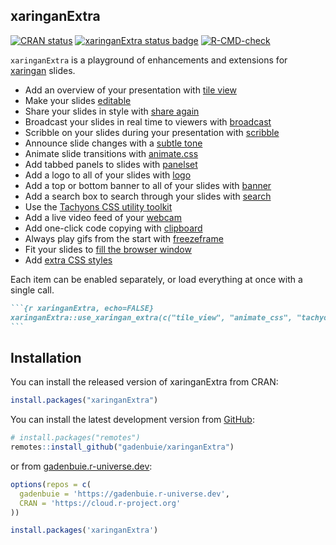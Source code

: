 ## xaringanExtra

<!-- badges: start -->

[![CRAN
status](https://www.r-pkg.org/badges/version/xaringanExtra)](https://CRAN.R-project.org/package=xaringanExtra)
[![xaringanExtra status
badge](https://gadenbuie.r-universe.dev/badges/xaringanExtra)](https://gadenbuie.r-universe.dev)
[![R-CMD-check](https://github.com/gadenbuie/xaringanExtra/actions/workflows/R-CMD-check.yaml/badge.svg)](https://github.com/gadenbuie/xaringanExtra/actions/workflows/R-CMD-check.yaml)
<!-- badges: end -->

<!-- Links -->

`xaringanExtra` is a playground of enhancements and extensions for
[xaringan](https://slides.yihui.org/xaringan) slides.

- Add an overview of your presentation with [tile view](/tile-view)
- Make your slides [editable](/editable)
- Share your slides in style with [share again](/share-again)
- Broadcast your slides in real time to viewers with
  [broadcast](/broadcast)
- Scribble on your slides during your presentation with
  [scribble](/scribble)
- Announce slide changes with a [subtle tone](/slide-tone)
- Animate slide transitions with [animate.css](/animate-css)
- Add tabbed panels to slides with [panelset](/panelset)
- Add a logo to all of your slides with [logo](/logo)
- Add a top or bottom banner to all of your slides with
  [banner](/banner)
- Add a search box to search through your slides with [search](/search)
- Use the [Tachyons CSS utility toolkit](/tachyons)
- Add a live video feed of your [webcam](/webcam)
- Add one-click code copying with [clipboard](/clipboard)
- Always play gifs from the start with [freezeframe](/freezeframe)
- Fit your slides to [fill the browser window](/fit-to-screen)
- Add [extra CSS styles](/extra-styles)

Each item can be enabled separately, or load everything at once with a
single call.

```` markdown
```{r xaringanExtra, echo=FALSE}
xaringanExtra::use_xaringan_extra(c("tile_view", "animate_css", "tachyons"))
```
````

## Installation

You can install the released version of xaringanExtra from CRAN:

``` r
install.packages("xaringanExtra")
```

You can install the latest development version from
[GitHub](https://github.com/gadenbuie/xaringanExtra/):

``` r
# install.packages("remotes")
remotes::install_github("gadenbuie/xaringanExtra")
```

or from [gadenbuie.r-universe.dev](https://gadenbuie.r-universe.dev/):

``` r
options(repos = c(
  gadenbuie = 'https://gadenbuie.r-universe.dev',
  CRAN = 'https://cloud.r-project.org'
))

install.packages('xaringanExtra')
```

